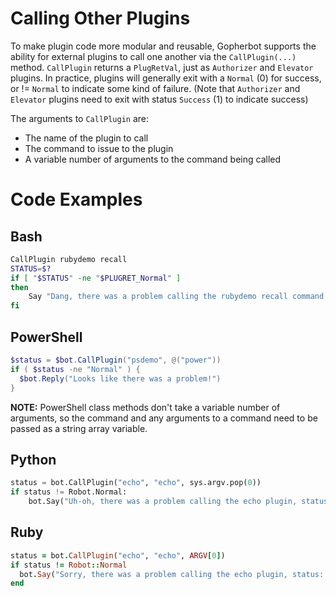 # Calling Other Plugins
To make plugin code more modular and reusable, Gopherbot supports the ability for external plugins to call one another via the `CallPlugin(...)` method. `CallPlugin` returns a `PlugRetVal`, just as `Authorizer` and `Elevator` plugins. In practice, plugins will generally exit with a `Normal` (0) for success, or != `Normal` to indicate some kind of failure. (Note that `Authorizer` and `Elevator` plugins need to exit with status `Success` (1) to indicate success)

The arguments to `CallPlugin` are:
 * The name of the plugin to call
 * The command to issue to the plugin
 * A variable number of arguments to the command being called

# Code Examples
## Bash
```bash
CallPlugin rubydemo recall
STATUS=$?
if [ "$STATUS" -ne "$PLUGRET_Normal" ]
then
	Say "Dang, there was a problem calling the rubydemo recall command: $STATUS"
fi
```

## PowerShell
```powershell
$status = $bot.CallPlugin("psdemo", @("power"))
if ( $status -ne "Normal" ) {
  $bot.Reply("Looks like there was a problem!")
}
```
**NOTE:** PowerShell class methods don't take a variable number of arguments, so the command and any arguments to a command need to be passed as a string array variable.


## Python
```python
status = bot.CallPlugin("echo", "echo", sys.argv.pop(0))
if status != Robot.Normal:
    bot.Say("Uh-oh, there was a problem calling the echo plugin, status: %d" % status)
```

## Ruby
```ruby
status = bot.CallPlugin("echo", "echo", ARGV[0])
if status != Robot::Normal
  bot.Say("Sorry, there was a problem calling the echo plugin, status: #{status}")
end
```
